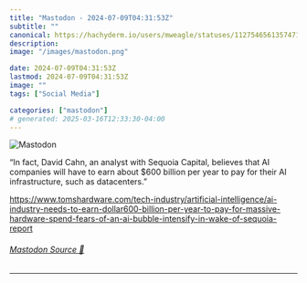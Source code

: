 ```yaml
---
title: "Mastodon - 2024-07-09T04:31:53Z"
subtitle: ""
canonical: https://hachyderm.io/users/mweagle/statuses/112754656135747101
description:
image: "/images/mastodon.png"

date: 2024-07-09T04:31:53Z
lastmod: 2024-07-09T04:31:53Z
image: ""
tags: ["Social Media"]

categories: ["mastodon"]
# generated: 2025-03-16T12:33:30-04:00
---
```

![Mastodon](/images/mastodon.png)

<p>“In fact, David Cahn, an analyst with Sequoia Capital, believes that AI companies will have to earn about $600 billion per year to pay for their AI infrastructure, such as datacenters.”</p><p><a href="https://www.tomshardware.com/tech-industry/artificial-intelligence/ai-industry-needs-to-earn-dollar600-billion-per-year-to-pay-for-massive-hardware-spend-fears-of-an-ai-bubble-intensify-in-wake-of-sequoia-report" target="_blank" rel="nofollow noopener noreferrer" translate="no"><span class="invisible">https://www.</span><span class="ellipsis">tomshardware.com/tech-industry</span><span class="invisible">/artificial-intelligence/ai-industry-needs-to-earn-dollar600-billion-per-year-to-pay-for-massive-hardware-spend-fears-of-an-ai-bubble-intensify-in-wake-of-sequoia-report</span></a></p>


###### [Mastodon Source 🐘](https://hachyderm.io/@mweagle/112754656135747101)

___
